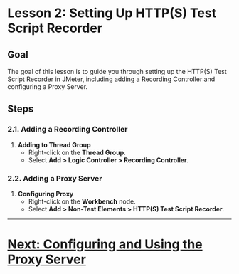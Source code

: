# Lesson 2: Setting Up HTTP(S) Test Script Recorder

## Goal
The goal of this lesson is to guide you through setting up the HTTP(S) Test Script Recorder in JMeter, including adding a Recording Controller and configuring a Proxy Server.

## Steps

### 2.1. Adding a Recording Controller
1. **Adding to Thread Group**
    - Right-click on the **Thread Group**.
    - Select **Add > Logic Controller > Recording Controller**.

### 2.2. Adding a Proxy Server
1. **Configuring Proxy**
    - Right-click on the **Workbench** node.
    - Select **Add > Non-Test Elements > HTTP(S) Test Script Recorder**.

---

# [Next: Configuring and Using the Proxy Server](configuring-and-using-the-proxy-server.md)
